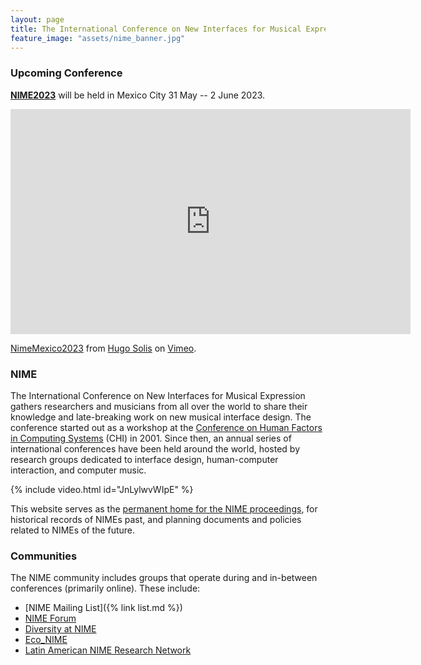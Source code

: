 ```yaml
---
layout: page
title: The International Conference on New Interfaces for Musical Expression
feature_image: "assets/nime_banner.jpg"
---
```


### Upcoming Conference

[**NIME2023**](http://nime2023.org/) will be held in Mexico City 31 May -- 2 June 2023.

<iframe src="https://player.vimeo.com/video/725772960?h=329de75202" width="640" height="360" frameborder="0" allow="autoplay; fullscreen; picture-in-picture" allowfullscreen></iframe>
<p><a href="https://vimeo.com/725772960">NimeMexico2023</a> from <a href="https://vimeo.com/user10975203">Hugo Solis</a> on <a href="https://vimeo.com">Vimeo</a>.</p>

### NIME

The International Conference on New Interfaces for Musical Expression gathers researchers and musicians from all over the world to share their knowledge and late-breaking work on new musical interface design. The conference started out as a workshop at the [Conference on Human Factors in Computing Systems](https://www.acm.org/sigchi/) (CHI) in 2001. Since then, an annual series of international conferences have been held around the world, hosted by research groups dedicated to interface design, human-computer interaction, and computer music.

{% include video.html id="JnLylwvWIpE" %}

This website serves as the [permanent home for the NIME proceedings](/archives), for historical records of NIMEs past, and planning documents and policies related to NIMEs of the future.

### Communities

The NIME community includes groups that operate during and in-between conferences (primarily online). These include:

- [NIME Mailing List]({% link list.md %})
- [NIME Forum](https://forum.nime.org)
- [Diversity at NIME](https://diversity.nime.org)
- [Eco\_NIME](https://eco.nime.org)
- [Latin American NIME Research Network](https://latam.nime.org)

<!--
NIME2018: https://youtu.be/xc5I3wbwH_4
NIKE2014: https://youtu.be/eJHzNMAWQR8
best of NIME2014: https://youtu.be/beLxqGKvI-M
NIME2017: https://youtu.be/eTSNJPs8OH8
NIME2016: https://youtu.be/VmyNYds8z00
NIME2007 documentary: https://youtu.be/ZRHLtkeWwwA
-->

